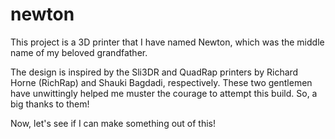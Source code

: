# newton

This project is a 3D printer that I have named Newton, which was the middle name of my beloved grandfather.

The design is inspired by the Sli3DR and QuadRap printers by Richard Horne (RichRap) and Shauki Bagdadi, respectively. These two gentlemen have unwittingly helped me muster the courage to attempt this build. So, a big thanks to them!

Now, let's see if I can make something out of this!
